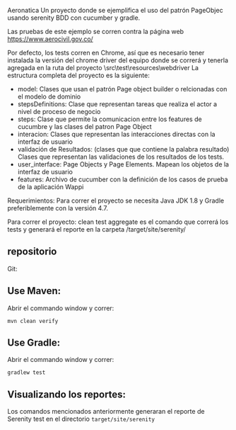 Aeronatica
Un proyecto donde se ejemplifica el uso del patrón PageObjec usando serenity  BDD con cucumber y gradle.

Las pruebas de este ejemplo se corren contra la página web https://www.aerocivil.gov.co/

Por defecto, los tests corren en Chrome, así que es necesario tener instalada la versión del chrome driver del equipo donde se correrá y tenerla agregada en la ruta del proyecto
\src\test\resources\webdriver
La estructura completa del proyecto es la siguiente:

+ model:
    Clases que usan el patrón Page object builder o relcionadas con el modelo de dominio
+ stepsDefinitions:
    Clase que representan tareas que realiza el actor a nivel de proceso de negocio
+ steps:
    Clase que permite la comunicacion entre los features de cucumbre y las clases del patron Page Object 
+ interacion: 
    Clases que representan las interacciones directas con la interfaz de usuario
+ validación de Resultados: (clases que  que contiene la palabra resultado)
    Clases que representan las validaciones de los resultados de los tests.  
+ user_interface:
    Page Objects y Page Elements. Mapean los objetos de la interfaz de usuario
+ features:
    Archivo de cucumber con la definición de los casos de prueba de la aplicación Wappi
    
Requerimientos:
Para correr el proyecto se necesita Java JDK 1.8 y Gradle preferiblemente con la versión 4.7.

Para correr el proyecto:
clean test aggregate es el comando que correrá los tests y generará el reporte en la carpeta /target/site/serenity/

## repositorio 

Git:
    
   



## Use Maven:

Abrir el commando window y correr:

    mvn clean verify

## Use Gradle:

Abrir el commando window y correr:

    gradlew test 


## Visualizando los reportes:
Los comandos mencionados anteriormente generaran el reporte de Serenity test en el directorio `target/site/serenity` 


